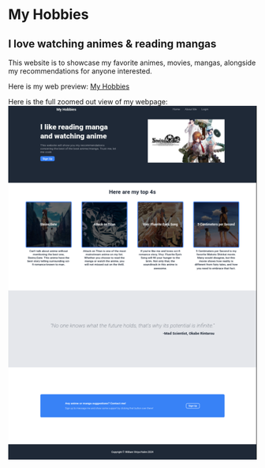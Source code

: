 # My Hobbies

## I love watching animes & reading mangas

This website is to showcase my favorite animes, movies, mangas, alongside my recommendations for anyone interested.

Here is my web preview: [My Hobbies](https://wiriim.github.io/my-hobbies/)

Here is the full zoomed out view of my webpage:
![mainpage](/images/my-hobbies.png)